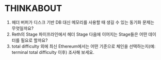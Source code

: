 # THINKABOUT

1. 헤더 버퍼가 디스크 기반 DB 대신 메모리를 사용할 때 생길 수 있는 동기화 문제는 무엇일까요?
2. Reth의 Stage 파이프라인에서 헤더 Stage 다음에 이어지는 Stage들은 어떤 데이터를 필요로 할까요?
3. total difficulty 외에 최신 Ethereum에서는 어떤 기준으로 체인을 선택하는지(예: terminal total difficulty 이후) 조사해 보세요.
